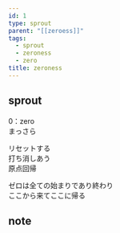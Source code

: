 ```yaml
---
id: 1
type: sprout
parent: "[[zeroess]]"
tags:
  - sprout
  - zeroness
  - zero
title: zeroness
---
```

## sprout
0：zero  
まっさら  

リセットする  
打ち消しあう  
原点回帰  

ゼロは全ての始まりであり終わり    
ここから来てここに帰る  
## note

